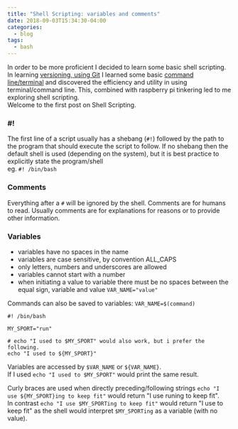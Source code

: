 ```yaml
---
title: "Shell Scripting: variables and comments"
date: 2018-09-03T15:34:30-04:00
categories:
  - blog
tags:
  - bash
---
```


In order to be more proficient I decided to learn some basic shell scripting. In learning [versioning, using Git](#) I learned some basic [command line/terminal](#) and discovered the efficiency and utility in using terminal/command line. This, combined with raspberry pi tinkering led to me exploring shell scripting.<br>
Welcome to the first post on Shell Scripting.

### #!
The first line of a script usually has a shebang (`#!`) followed by the path to the program that should execute the script to follow. If no shebang then the default shell is used (depending on the system), but it is best practice to explicitly state the program/shell<br>
eg. `#! /bin/bash`
### Comments
Everything after a `#` will be ignored by the shell. Comments are for humans to read. Usually comments are for explanations for reasons or to provide other information.
### Variables
- variables have no spaces in the name
- variables are case sensitive, by convention ALL_CAPS
- only letters, numbers and underscores are allowed
- variables cannot start with a number
- when initiating a value to variable there must be no spaces between the equal sign, variable and value `VAR_NAME="value"`

Commands can also be saved to variables: `VAR_NAME=$(command)`

```
#! /bin/bash

MY_SPORT="run"

# echo "I used to $MY_SPORT" would also work, but i prefer the following.
echo "I used to ${MY_SPORT}"
```


Variables are accessed by `$VAR_NAME` or `${VAR_NAME}`.<br>
If I used `echo "I used to $MY_SPORT"` would print the same result.

Curly braces are used when directly preceding/following strings `echo "I use ${MY_SPORT}ing to keep fit"` would return "I use runing to keep fit". <br>
In contrast `echo "I use $MY_SPORTing to keep fit"` would return "I use to keep fit" as the shell would interpret `$MY_SPORTing` as a variable (with no value).
